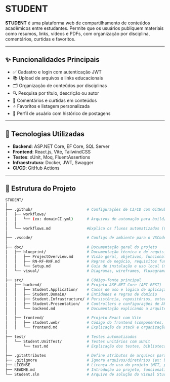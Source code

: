 # STUDENT

**STUDENT** é uma plataforma web de compartilhamento de conteúdos acadêmicos entre estudantes. Permite que os usuários publiquem materiais como resumos, links, vídeos e PDFs, com organização por disciplina, comentários, curtidas e favoritos.

---

## ✨ Funcionalidades Principais

- ✅ Cadastro e login com autenticação JWT
- 📚 Upload de arquivos e links educacionais
- 🗂 Organização de conteúdos por disciplinas
- 🔍 Pesquisa por título, descrição ou autor
- 💬 Comentários e curtidas em conteúdos
- ⭐ Favoritos e listagem personalizada
- 👤 Perfil de usuário com histórico de postagens

---

## 🚀 Tecnologias Utilizadas

- **Backend**: ASP.NET Core, EF Core, SQL Server
- **Frontend**: React.js, Vite, TailwindCSS
- **Testes**: xUnit, Moq, FluentAssertions
- **Infraestrutura**: Docker, JWT, Swagger
- **CI/CD**: GitHub Actions

---

## 📁 Estrutura do Projeto
```bash
STUDENT/
│
├── .github/                        # Configurações de CI/CD com GitHub Actions
│   ├── workflows/
│   │   └── (ex: domainCI.yml)      # Arquivos de automação para build/teste
│   │    
│   └── workflows.md                #Explica os fluxos automatizados (CI/CD)  
│
├── .vscode/                        # Configs de ambiente para o VSCode (ex: launch.json, settings.json)
│
├── doc/                            # Documentação geral do projeto
│   ├── blueprint/                  # Documentação técnica e de requisitos
│   │   ├── ProjectOverview.md      # Visão geral, objetivos, funcionalidades e futuras melhorias
│   │   ├── RN-RF-RNF.md            # Regras de negócio, requisitos funcionais e não funcionais
│   │   └── Setup.md                # Guia de instalação e uso local (manual do dev)
│   └── visual/                     # Diagramas, wireframes, fluxogramas etc. (a adicionar)
│
├── src/                            # Código-fonte principal
│   ├── backend/                    # Projeto ASP.NET Core (API REST)
│   │   ├── Student.Application/    # Casos de uso e lógica de aplicação
│   │   ├── Student.Domain/         # Entidades e regras de domínio
│   │   ├── Student.Infrastructure/ # Persistência, repositórios, external services
│   │   ├── Student.Presentation/   # Controllers e configurações de API
│   │   └── backend.md              # Documentação explicando a arquitetura e libs usadas
│   │
│   ├── frontend/                   # Projeto React com Vite
│   │   ├── student.web/            # Código do frontend (componentes, páginas, serviços)
│   │   └── frontend.md             # Explicação da stack e organização do frontend
│
├── test/                           # Testes automatizados
│   └── Student.UnitTest/           # Testes unitários com xUnit
│       └── test.md                 # Explicação dos testes, bibliotecas e estrutura
│
├── .gitattributes                  # Define atributos de arquivos para Git (ex: fim de linha, linguagens)
├── .gitignore                      # Ignora arquivos/diretórios (ex: bin/, obj/, node_modules/)
├── LICENSE                         # Licença de uso do projeto (MIT, permissiva)
├── README.md                       # Introdução ao projeto, funcionalidades, estrutura e como rodar
└── Student.sln                     # Arquivo de solução do Visual Studio (.NET)
